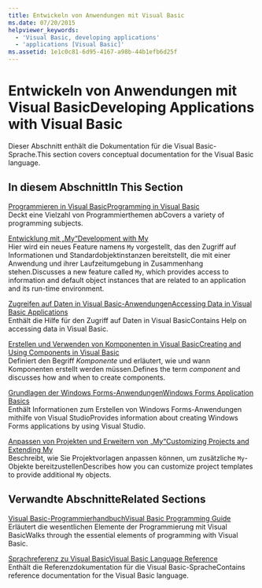 ```yaml
---
title: Entwickeln von Anwendungen mit Visual Basic
ms.date: 07/20/2015
helpviewer_keywords:
  - 'Visual Basic, developing applications'
  - 'applications [Visual Basic]'
ms.assetid: 1e1c0c81-6d95-4167-a98b-44b1efb6d25f
---
```

# <a name="developing-applications-with-visual-basic"></a><span data-ttu-id="c3dcd-102">Entwickeln von Anwendungen mit Visual Basic</span><span class="sxs-lookup"><span data-stu-id="c3dcd-102">Developing Applications with Visual Basic</span></span>
<span data-ttu-id="c3dcd-103">Dieser Abschnitt enthält die Dokumentation für die Visual Basic-Sprache.</span><span class="sxs-lookup"><span data-stu-id="c3dcd-103">This section covers conceptual documentation for the Visual Basic language.</span></span>  
  
## <a name="in-this-section"></a><span data-ttu-id="c3dcd-104">In diesem Abschnitt</span><span class="sxs-lookup"><span data-stu-id="c3dcd-104">In This Section</span></span>  
 [<span data-ttu-id="c3dcd-105">Programmieren in Visual Basic</span><span class="sxs-lookup"><span data-stu-id="c3dcd-105">Programming in Visual Basic</span></span>](../../visual-basic/developing-apps/programming/index.md)  
 <span data-ttu-id="c3dcd-106">Deckt eine Vielzahl von Programmierthemen ab</span><span class="sxs-lookup"><span data-stu-id="c3dcd-106">Covers a variety of programming subjects.</span></span>  
  
 [<span data-ttu-id="c3dcd-107">Entwicklung mit „My“</span><span class="sxs-lookup"><span data-stu-id="c3dcd-107">Development with My</span></span>](../../visual-basic/developing-apps/development-with-my/index.md)  
 <span data-ttu-id="c3dcd-108">Hier wird ein neues Feature namens `My` vorgestellt, das den Zugriff auf Informationen und Standardobjektinstanzen bereitstellt, die mit einer Anwendung und ihrer Laufzeitumgebung in Zusammenhang stehen.</span><span class="sxs-lookup"><span data-stu-id="c3dcd-108">Discusses a new feature called `My`, which provides access to information and default object instances that are related to an application and its run-time environment.</span></span>  
  
 [<span data-ttu-id="c3dcd-109">Zugreifen auf Daten in Visual Basic-Anwendungen</span><span class="sxs-lookup"><span data-stu-id="c3dcd-109">Accessing Data in Visual Basic Applications</span></span>](../../visual-basic/developing-apps/accessing-data.md)  
 <span data-ttu-id="c3dcd-110">Enthält die Hilfe für den Zugriff auf Daten in Visual Basic</span><span class="sxs-lookup"><span data-stu-id="c3dcd-110">Contains Help on accessing data in Visual Basic.</span></span>  
  
 [<span data-ttu-id="c3dcd-111">Erstellen und Verwenden von Komponenten in Visual Basic</span><span class="sxs-lookup"><span data-stu-id="c3dcd-111">Creating and Using Components in Visual Basic</span></span>](../../visual-basic/developing-apps/creating-and-using-components.md)  
 <span data-ttu-id="c3dcd-112">Definiert den Begriff *Komponente* und erläutert, wie und wann Komponenten erstellt werden müssen.</span><span class="sxs-lookup"><span data-stu-id="c3dcd-112">Defines the term *component* and discusses how and when to create components.</span></span>  
  
 [<span data-ttu-id="c3dcd-113">Grundlagen der Windows Forms-Anwendungen</span><span class="sxs-lookup"><span data-stu-id="c3dcd-113">Windows Forms Application Basics</span></span>](../../visual-basic/developing-apps/windows-forms/index.md)  
 <span data-ttu-id="c3dcd-114">Enthält Informationen zum Erstellen von Windows Forms-Anwendungen mithilfe von Visual Studio</span><span class="sxs-lookup"><span data-stu-id="c3dcd-114">Provides information about creating Windows Forms applications by using Visual Studio.</span></span>  
  
 [<span data-ttu-id="c3dcd-115">Anpassen von Projekten und Erweitern von „My“</span><span class="sxs-lookup"><span data-stu-id="c3dcd-115">Customizing Projects and Extending My</span></span>](../../visual-basic/developing-apps/customizing-extending-my/index.md)  
 <span data-ttu-id="c3dcd-116">Beschreibt, wie Sie Projektvorlagen anpassen können, um zusätzliche `My`-Objekte bereitzustellen</span><span class="sxs-lookup"><span data-stu-id="c3dcd-116">Describes how you can customize project templates to provide additional `My` objects.</span></span>  
  
## <a name="related-sections"></a><span data-ttu-id="c3dcd-117">Verwandte Abschnitte</span><span class="sxs-lookup"><span data-stu-id="c3dcd-117">Related Sections</span></span>  
 [<span data-ttu-id="c3dcd-118">Visual Basic-Programmierhandbuch</span><span class="sxs-lookup"><span data-stu-id="c3dcd-118">Visual Basic Programming Guide</span></span>](../../visual-basic/programming-guide/index.md)  
 <span data-ttu-id="c3dcd-119">Erläutert die wesentlichen Elemente der Programmierung mit Visual Basic</span><span class="sxs-lookup"><span data-stu-id="c3dcd-119">Walks through the essential elements of programming with Visual Basic.</span></span>  
  
 [<span data-ttu-id="c3dcd-120">Sprachreferenz zu Visual Basic</span><span class="sxs-lookup"><span data-stu-id="c3dcd-120">Visual Basic Language Reference</span></span>](../../visual-basic/language-reference/index.md)  
 <span data-ttu-id="c3dcd-121">Enthält die Referenzdokumentation für die Visual Basic-Sprache</span><span class="sxs-lookup"><span data-stu-id="c3dcd-121">Contains reference documentation for the Visual Basic language.</span></span>
